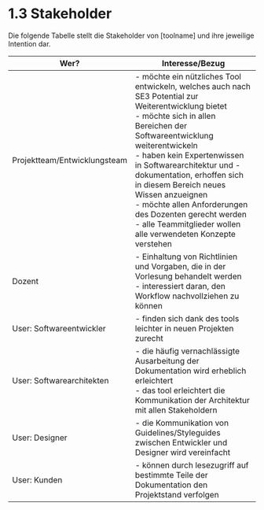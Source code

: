 # 1.3 Stakeholder

Die folgende Tabelle stellt die Stakeholder von [toolname] und ihre jeweilige Intention dar.

| Wer?                         | Interesse/Bezug                                              |
| ---------------------------- | ------------------------------------------------------------ |
| Projektteam/Entwicklungsteam | - möchte ein nützliches Tool entwickeln, welches auch nach SE3 Potential zur Weiterentwicklung bietet<br />- möchte sich in allen Bereichen der Softwareentwicklung weiterentwickeln <br />- haben kein Expertenwissen in Softwarearchitektur und -dokumentation, erhoffen sich in diesem Bereich neues Wissen anzueignen<br />- möchte allen Anforderungen des Dozenten gerecht werden  <br />- alle Teammitglieder wollen alle verwendeten Konzepte verstehen |
| Dozent                       | - Einhaltung von Richtlinien und Vorgaben, die in der Vorlesung behandelt werden<br />- interessiert daran, den Workflow nachvollziehen zu können |
| User: Softwareentwickler     | - finden sich dank des tools leichter in neuen Projekten zurecht |
| User: Softwarearchitekten    | - die häufig vernachlässigte Ausarbeitung der Dokumentation wird erheblich erleichtert<br />- das tool erleichtert die Kommunikation der Architektur mit allen Stakeholdern |
| User: Designer               | - die Kommunikation von Guidelines/Styleguides zwischen Entwickler und Designer wird vereinfacht |
| User: Kunden                 | - können durch lesezugriff auf bestimmte Teile der Dokumentation den Projektstand verfolgen |

